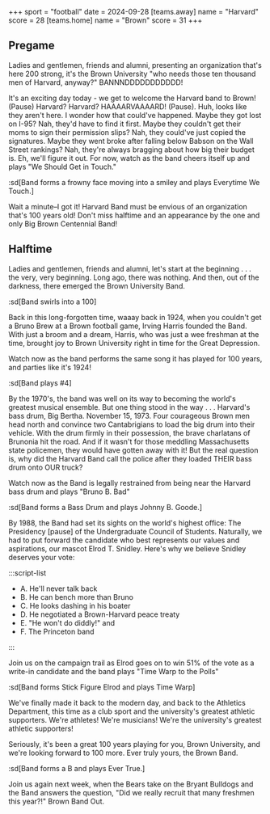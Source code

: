 +++
sport = "football"
date = 2024-09-28
[teams.away]
name = "Harvard"
score = 28
[teams.home]
name = "Brown"
score = 31
+++

## Pregame

Ladies and gentlemen, friends and alumni, presenting an organization that's here 200 strong, it's the Brown University "who needs those ten thousand men of Harvard, anyway?" BANNNDDDDDDDDDDD!

It's an exciting day today - we get to welcome the Harvard band to Brown! (Pause) Harvard? Harvard? HAAAARVAAAARD! (Pause). Huh, looks like they aren't here. I wonder how that could've happened. Maybe they got lost on I-95? Nah, they'd have to find it first. Maybe they couldn't get their moms to sign their permission slips? Nah, they could've just copied the signatures. Maybe they went broke after falling below Babson on the Wall Street rankings? Nah, they're always bragging about how big their budget is. Eh, we'll figure it out. For now, watch as the band cheers itself up and plays "We Should Get in Touch."

:sd[Band forms a frowny face moving into a smiley and plays Everytime We Touch.]

Wait a minute–I got it! Harvard Band must be envious of an organization that's 100 years old! Don't miss halftime and an appearance by the one and only Big Brown Centennial Band!

## Halftime

Ladies and gentlemen, friends and alumni, let's start at the beginning . . . the very, very beginning. Long ago, there was nothing. And then, out of the darkness, there emerged the Brown University Band.

:sd[Band swirls into a 100]

Back in this long-forgotten time, waaay back in 1924, when you couldn't get a Bruno Brew at a Brown football game, Irving Harris founded the Band. With just a broom and a dream, Harris, who was just a wee freshman at the time, brought joy to Brown University right in time for the Great Depression.

Watch now as the band performs the same song it has played for 100 years, and parties like it's 1924!

:sd[Band plays #4]

By the 1970's, the band was well on its way to becoming the world's greatest musical ensemble. But one thing stood in the way . . . Harvard's bass drum, Big Bertha. November 15, 1973. Four courageous Brown men head north and convince two Cantabrigians to load the big drum into their vehicle. With the drum firmly in their possession, the brave charlatans of Brunonia hit the road. And if it wasn't for those meddling Massachusetts state policemen, they would have gotten away with it! But the real question is, why did the Harvard Band call the police after they loaded THEIR bass drum onto OUR truck?

Watch now as the Band is legally restrained from being near the Harvard bass drum and plays "Bruno B. Bad"

:sd[Band forms a Bass Drum and plays Johnny B. Goode.]

By 1988, the Band had set its sights on the world's highest office: The Presidency [pause] of the Undergraduate Council of Students. Naturally, we had to put forward the candidate who best represents our values and aspirations, our mascot Elrod T. Snidley. Here's why we believe Snidley deserves your vote:

:::script-list

- A. He'll never talk back
- B. He can bench more than Bruno
- C. He looks dashing in his boater
- D. He negotiated a Brown-Harvard peace treaty
- E. "He won't do diddly!" and
- F. The Princeton band

:::

Join us on the campaign trail as Elrod goes on to win 51% of the vote as a write-in candidate and the band plays "Time Warp to the Polls"

:sd[Band forms Stick Figure Elrod and plays Time Warp]

We've finally made it back to the modern day, and back to the Athletics Department, this time as a club sport and the university's greatest athletic supporters. We're athletes! We're musicians! We're the university's greatest athletic supporters!

Seriously, it's been a great 100 years playing for you, Brown University, and we're looking forward to 100 more. Ever truly yours, the Brown Band.

:sd[Band forms a B and plays Ever True.]

Join us again next week, when the Bears take on the Bryant Bulldogs and the Band answers the question, "Did we really recruit that many freshmen this year?!" Brown Band Out.
